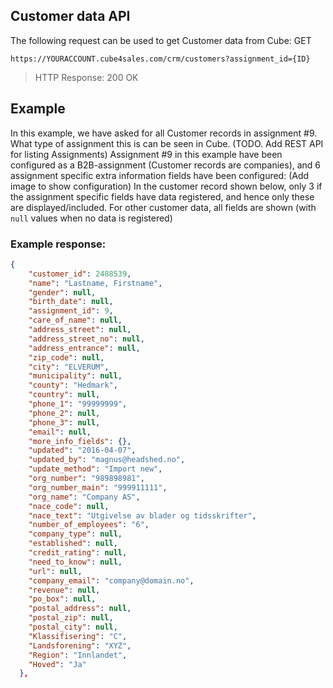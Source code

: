 ## Customer data API
The following request can be used to get Customer data from Cube:
GET
```
https://YOURACCOUNT.cube4sales.com/crm/customers?assignment_id={ID}
```
> HTTP Response: 200 OK

## Example
In this example, we have asked for all Customer records in assignment #9. What type of assignment this is can be seen in Cube. (TODO. Add REST API for listing Assignments)
Assignment #9 in this example have been configured as a B2B-assignment (Customer records are companies), and 6 assignment specific extra information fields have been configured:
(Add image to show configuration)
In the customer record shown below, only 3 if the assignment specific fields have data registered, and hence only these are displayed/included.
For other customer data, all fields are shown (with `null` values when no data is registered)

### Example response:

```json  
{
    "customer_id": 2488539,
    "name": "Lastname, Firstname",
    "gender": null,
    "birth_date": null,
    "assignment_id": 9,
    "care_of_name": null,
    "address_street": null,
    "address_street_no": null,
    "address_entrance": null,
    "zip_code": null,
    "city": "ELVERUM",
    "municipality": null,
    "county": "Hedmark",
    "country": null,
    "phone_1": "99999999",
    "phone_2": null,
    "phone_3": null,
    "email": null,
    "more_info_fields": {},
    "updated": "2016-04-07",
    "updated_by": "magnus@headshed.no",
    "update_method": "Import new",
    "org_number": "989898981",
    "org_number_main": "999911111",
    "org_name": "Company AS",
    "nace_code": null,
    "nace_text": "Utgivelse av blader og tidsskrifter",
    "number_of_employees": "6",
    "company_type": null,
    "established": null,
    "credit_rating": null,
    "need_to_know": null,
    "url": null,
    "company_email": "company@domain.no",
    "revenue": null,
    "po_box": null,
    "postal_address": null,
    "postal_zip": null,
    "postal_city": null,
    "Klassifisering": "C",
    "Landsforening": "XYZ",
    "Region": "Innlandet",
    "Hoved": "Ja"
  },
  ```
